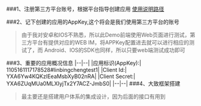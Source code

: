 ###1、注册第三方平台账号，根据平台指导创建应用
 [使用说明路径](http://docs.easemob.com/im/000quickstart/10register)

###2、记下创建的应用的AppKey,这个将会是我们使用第三方平台的账号
>由于我对安卓和IOS不熟悉，所以此Demo前端使用Web页面进行测试，第三方平台有提供对应的WEB IM，将APPKey配置进去就可以进行相应的测试了，而 Android、IOS的SDK也同样，所以只要web端测试成功即可

###3、重要的应用概况信息
|--|--|
|应用标识(AppKey):|	1105161117178528#linbingchengtest1|
|Client Id:|	YXA6Yw4KQKzIEeaMsbXyB02nRA|
|Client Secret:|	YXA6ZUqMUa0MLXIyjTx2Y7ACZ-JmbS0|
|--|--|
###4、大致框架搭建
>最主要还是搭建用户体系的集成设计，因为后面的接口有用到
